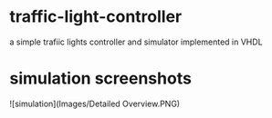 # traffic-light-controller
a simple trafiic lights controller and simulator implemented in VHDL

# simulation screenshots
![simulation](Images/Detailed Overview.PNG) 
